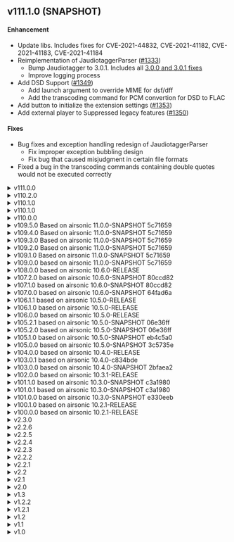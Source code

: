 <!--
# CHANGELOG.md
# jpsonic/jpsonic
# -->

## v111.1.0 (SNAPSHOT)

#### Enhancement
  * Update libs. Includes fixes for CVE-2021-44832, CVE-2021-41182, CVE-2021-41183, CVE-2021-41184
  * Reimplementation of JaudiotaggerParser ([#1333](https://github.com/tesshucom/jpsonic/issues/1333))
    * Bump Jaudiotagger to 3.0.1. Includes all [3.0.0 and 3.0.1 fixes](https://bitbucket.org/ijabz/jaudiotagger/src/master/CHANGES.txt) 
    * Improve logging process
  * Add DSD Support ([#1349](https://github.com/tesshucom/jpsonic/issues/1349))
    * Add launch argument to override MIME for dsf/dff
    * Add the transcoding command for PCM convertion for DSD to FLAC 
  * Add button to initialize the extension settings ([#1353](https://github.com/tesshucom/jpsonic/issues/1353))
  * Add external player to Suppressed legacy features ([#1350](https://github.com/tesshucom/jpsonic/issues/1350))

#### Fixes
  * Bug fixes and exception handling redesign of JaudiotaggerParser
    * Fix improper exception bubbling design
    * Fix bug that caused misjudgment in certain file formats
  * Fixed a bug in the transcoding commands containing double quotes would not be executed correctly

<details>
<summary>v111.0.0</summary>

#### Enhancement
  * Update libs. Includes fixes for CVE-2021-44228, CVE-2021-45046, CVE-2021-45105, CVE-2021-33813, CVE-2021-42550
  * Bump Spring Boot from 2.5.7 to 2.6.1 ([#1274](https://github.com/tesshucom/jpsonic/issues/1274))
  * Bump HSQLDB from 2.5.0 to 2.6.1 ([#1145](https://github.com/tesshucom/jpsonic/issues/1145))
  * Add build number to UPnP device details and About page
  * Add support for Windows Media Player ([#381](https://github.com/tesshucom/jpsonic/issues/381))
  * Add UPnP search for MediaMonkey, Hi-Fi Cast Music Player, AK Connect 2.0, foobar2000 and Kazoo ([#1304](https://github.com/tesshucom/jpsonic/issues/1304))

#### Fixes
  * Fix bug that string comparison was not appropriate in some languages ([#852](https://github.com/tesshucom/jpsonic/issues/852))
  * Minor fixes for NPE during the first scan ([#1280](https://github.com/tesshucom/jpsonic/issues/1280))
  * Fix for Artist/Album UPnP search degradation ([#1304](https://github.com/tesshucom/jpsonic/issues/1304))

</details>
<details>
<summary>v110.2.0</summary>

#### Enhancement
  * Delete shoutcast ([#1201](https://github.com/tesshucom/jpsonic/issues/1201))
  * Fix to control the format of Stream received by other than Subsonic app ([#1187](https://github.com/tesshucom/jpsonic/issues/1187))
  * Improve transcoding settings page ([#1191](https://github.com/tesshucom/jpsonic/issues/1191))
  * Fix not to show update button by default ([#1223](https://github.com/tesshucom/jpsonic/issues/1223))
  * Change the initial value of Upload permission ([#1224](https://github.com/tesshucom/jpsonic/issues/1224))
  * Romaized Japanese language support ([#319](https://github.com/tesshucom/jpsonic/issues/319))
  * Add resampling transcoding from high-res to CD quality ([#1232](https://github.com/tesshucom/jpsonic/issues/1232))

#### Fixes
  * Fix to reply with the appropriate content type ([#1206](https://github.com/tesshucom/jpsonic/issues/1206))
  * Fix bug that automatic scanning did not start ([#1208](https://github.com/tesshucom/jpsonic/issues/1208))

</details>
<details>
<summary>v110.1.0</summary>

#### Fixes
  * Fix bug that Java 17 build does not run with the correct class version ([#1183](https://github.com/tesshucom/jpsonic/issues/1183))

</details>

<details>
<summary>v110.1.0</summary>

#### Enhancement
  * Java 17 Support
  * Delete Jukebox ([#1107](https://github.com/tesshucom/jpsonic/issues/1107))
  * Delete Sonos ([#1159](https://github.com/tesshucom/jpsonic/issues/1159))
  * Improve setting page to make it easier to switch getNowPlaying ON/OFF ([#1048](https://github.com/tesshucom/jpsonic/issues/1048))
  * Add options to control checking for update dates during scanning ([#1101](https://github.com/tesshucom/jpsonic/issues/1101))
  * Fix to show changed user/player on reload ([#1148](https://github.com/tesshucom/jpsonic/issues/1148), [#1151](https://github.com/tesshucom/jpsonic/issues/1151))
  * Fix to support FLAC playback with MediaMonkey for Windows ([#1157](https://github.com/tesshucom/jpsonic/issues/1157))
  * Fix guest user specifications ([#1160](https://github.com/tesshucom/jpsonic/issues/1160))
  * Improvements regarding bitrate items ([#1171](https://github.com/tesshucom/jpsonic/issues/1171))
  * Fix to show IP address of anonymous user ([#1176](https://github.com/tesshucom/jpsonic/issues/1176))
  * Update libs

#### Fixes
  * Fix bug that change coverart is not working ([#1051](https://github.com/tesshucom/jpsonic/issues/1051))
  * Fix bug that some layouts are broken, in certain languages ([#1103](https://github.com/tesshucom/jpsonic/issues/1103))
  * Fix bug that database cleanup could not be started ([#1109](https://github.com/tesshucom/jpsonic/issues/1109))
  * Fix bug that the reading of the artist (directory) was not updated ([#1110](https://github.com/tesshucom/jpsonic/issues/1110))
  * Fix bug that UPnP did not start even if the setting was enabled ([#1149](https://github.com/tesshucom/jpsonic/issues/1149))

</details>

<details>
<summary>v110.0.0</summary>

#### Updates
  * Streaming improvements. Speeds up transcoding, playback start, and playback position changes.
  * Change transcoding spec for anonymous users
  * Add option to change buffer size of transmitted data
  * Add option to simplify logging
  * Introduce Graceful shutdown
  * Change logo. Tiny CSS fixes
  * Raising JDK requirements. End of Java8 support.
  * Migrating from JUnit 4 to JUnit 5
  * Update libs

#### Fixes
  * Fix degradation that the player type is not displayed correctly
  * Fix bug that playing might be interrupted
  * Fix bug that the Mime type may not be correct on UPnP
  * Fix bug temporary files might not be deleted after transcoding

</details>

<details>
<summary>v109.5.0 Based on airsonic 11.0.0-SNAPSHOT 5c71659</summary>

#### Updates

  * Update libs
  * Minor web page fixes primarily for mobile and Firefox
  * Replace avatar image with new image
  * Add Special Thanks to About page

</details>

<details>
<summary>v109.4.0 Based on airsonic 11.0.0-SNAPSHOT 5c71659</summary>

#### Fixes

  * Update libs. Includes fixes for CVE-2020-13954, CVE-2020-27218 and updates mediaelements.js
  * Fix bug where video meta-analysis was incorrect on Windows
  * Fix browsing feature of video directory
  * Fix share in playqueue

#### Other updates

  * Support JDK15
  * Add feature to change the font/font size of web pages
  * Add voice recognition search in web page
  * Improve video player in web page
  * Add maximization feature to video player
  * Add picture in picture feature to video player
  * Add option to open and close the playqueue with double click/tap
  * Suppress network status page to be available only to administrators by default
  * Delete the frame on the right side of web page
  * Suppress the list of songs currently playing and make them available only to administrators by default
  * Fix to display scan status regardless of settings
  * Add option to display information and links for the song being played
  * Minor fixes for CSS and messages
</details>

<details>
<summary>v109.3.0 Based on airsonic 11.0.0-SNAPSHOT 5c71659</summary>

#### Fixes

  * Various library updates (Includes fix of CVE-2020-5421, CVE-2015-5211 and CVE-2020-11979)

#### Other updates

  * Remove tags that are not recommended in HTML5
  * Remove opening and closing of playqueue by mouse hover
  * Remove old themes all and add new themes
  * Add list view for podcasts and playlists
  * Add index to Home
  * Add "Suppressed legacy features" and "Additional display features" to settings. It suppresses amount of display
  * Add verbose help to setting pages. Redundant help has been added to some setting items and can be turned ON / OFF at once
  * Add a button to reset to the initial value for some setting items
  * Add option to force Bio's display language to English
  * Add an option to allow general users to view logs
  * Fix drawer and playqueue layout
  * Fix layout so that songs with long titles like classical music are not truncate
  * Fix setting pages
  * Fix breadcrumb
</details>

<details>
<summary>v109.2.0 Based on airsonic 11.0.0-SNAPSHOT 5c71659</summary>

#### Fixes

  * Clean up CVE suppression files and remove unnecessary rules
  * Various library updates (ecj, mariadb-java-client, jackson, cxf, pmd, liquibase-core, checker-qual, tomcat, mysql-connector-java, lucene, commons-lang3)
  * Fix a bug that sanitization was insufficient in JSP
  * Fix a bug that cache image may not be generated correctly
  * Fix many potential bugs related to memory leaks

#### Other updates

  * Add compilation profile for Java11 and Java14
  * Built-in Japanese font added
  * Japanese font can be used for chart images and cover art images.
  * Change the design of the chart image
  * Add a theme that can use Japanese fonts to the theme of Web pages
  * Fix some web page for tags and CSS
</details>

<details>
<summary>v109.1.0 Based on airsonic 11.0.0-SNAPSHOT 5c71659</summary>

> Jpsonic will be developed for LTS Java11 from this version.
> Compatibility with Java 11 or later is given priority, and compatibility with Java 10 or earlier is not necessarily guaranteed.

#### Fixes

  * Updated ant to 1.10.8(CVE-2020-1945).
  * Updated spring-boot-dependencies to 2.2.7(CVE-2020-5407).
  * Updated websocket to 2.0.0-M1(CVE-2020-11050).

#### Other updates

  * Numerous library updates ([diff...](https://github.com/tesshucom/jpsonic/compare/0d68d71...ce8633c)).
  * Update hsqldb to 2.5
  * Add new display item to Upnp (MusicFolder/Artist/Album/Song). 
  * Add special processing for searching by Japanese voice input.
    You can search for artists that include a delimiter by typing without the delimiter.
    It has no effect on anything other than Japanese.
  * CSS reorganization using SCSS (Jpsonic theme only).
    Currently the JSP modifications are limited,
    but in the later versions, the keyboard operability and CSS classes etc will be modified.
</details>

<details>
<summary>v109.0.0 based on airsonic 11.0.0-SNAPSHOT 5c71659</summary>

> Includes bug fixes for 10.6.1 and 10.6.2. Does not include updates to HSQLDB.
> 
> [eb4c5a0]
> 
>  - Update Sonos wsdl file
>  - Refactor transcoding/downsampling bitrate limits
>  - Change the default naming convention for podcasts
>  - Update spring-boot to 2.2
>  - Fixed a bug that the play button on the web does not start playing
>  - Fix Last.FM scrobbling on AudioScrobbler API v1
>  - Fix path issue on Windows(internal diagnostics page)
>  - Fix UTF-8 detection on some systems using non-standard locales(internal diagnostics page)
> 
> In addition, library updates etc. 

  * [fix] Updated apache-jsp to 9.4.28.v20200408(CVE-2020-1745). Compiling with the Tomcat profile is not affected.
  * [update] Support for phrase search.
</details>

<details>
<summary>v108.0.0 based on airsonic 10.6.0-RELEASE</summary>

  * [fix] Update jquery to 3.5.
  * [fix] Fixed share psge icon image and link.
  * [update] Removed artist image from biography on Web page.
    Because this is not a proper implementation under Japanese law.
    If a better solution is implemented in the future, it will be modified again to display the image.
</details>

<details>
<summary>v107.2.0 based on airsonic 10.6.0-SNAPSHOT 80ccd82</summary>

  * [fix] Update Jetty to 9.4.27.v20200227 (CVE-2020-1935).
  * [fix] Update Jackson to 2.10.3 (CVE-2020-8840, CVE-2019-20330)
  * [fix] Update commons-configuration2 to 2.7 (CVE-2020-1953)
  * [fix] Update cxf to 3.3.6 (CVE-2020-1954)
  * [fix] Fixed a bug that albums with specific data patterns may not be scanned correctly.
    This is a legacy implementation bug.
    Existing web pages will not be affected, but will affect REST and Jpsonic UPnP implementations.
  * [fix] Fix the bug that only specific pattern queries are skipped in UPnP search.
    Improved song search using artist/composer as key.
  * [update] Change the sort-tag-rearrangement process of after scan.
    Merge processing when there are multiple sort-tags in one name has been changed to stricter processing.
     - In addition to album, artist, albumArtist sort-tags, composer is included in the target.
     - In the case of the sort tag of the person name, it takes precedence in the order of changeDate/albumArtist/artist/composer.
     - In the case of the sort tag of album name, it takes precedence changeDate.
  * [update] Change the conditions under which sort-tags are used for indexing and sorting.
     - Previously, sort-tags were not used if the first string of name was alphabetic.
     - Changed to use sort tag if name and sort tag start with alphabet and if sort tag contains Japanese.
  * [update] Add a column to keep original sort-tag in DB. Currently it does not provide any new features by itself.
       It is intended for future tag-checkers, or to address the need for users to write and check SQL.
  * [update] UPnP display item name changed(En).
       - RecentAlbums & RecentAlbums(ID3) -> Recently added albums & Recently tagged albums.
  * [update] New display items have been added in UPnP.
       - MusicFolder/Artist/RandomSong.
  * [update] Improved the class of container sent by UPnP. Some clients have effects such as improved icon display.
  * [update] The UPnP setting screen has been improved so that the relationship between the selected item and the display name can be easily understood.
  * [update] Changed UPnP to not display artist images obtained from external services.
    (The implementation displaying the tag image of ID3 instead is not deleted.)
    Because this is not a proper implementation under Japanese law.
    In later versions, the same policy will also remove images of artists located except for UPnP.
    If a better solution is implemented in the future, it will be modified again to display the image.
</details>

<details>
<summary>v107.1.0 based on airsonic 10.6.0-SNAPSHOT 80ccd82</summary>

> [80ccd82]
> Numerous library updates, Popup improvements, health check page added etc.

  * [fix] Update Tomcat to 8.5.51(CVE-2020-1935, CVE-2019-17569).
  * [fix] Fix not to perform cleanup during scan.
  * [fix] Sorting fixes and testing enhance.
     - Fix classify English (words starting with the alphabet) and others.
     - Fix for sorting of titles including parentheses and numbers.
     - Fix to sort correctly on Home > All.
</details>

<details>
<summary>v107.0.0 based on airsonic 10.6.0-SNAPSHOT 64fad6a</summary>

> [64fad6a]
> Startup exception suppression, ListenBrainz support, player slider re-implementation, small web screen improvements, etc.

  * [fix] Update cxf to 3.3.5(CVE-2019-17573).
  * [fix] Fixed a bug where some DLNA items could not be used.
  * [update] Change DLNA startup port option.
        From this version, the startup port of UPnP server can be changed by -DUPNP_PORT.
        Airsonic has assigned a default UPnP port to 4041.
        Jpsonic will still make the same automatic assignment.
        If specified port with startup option, will follow it.
  * [update] Add folder access control option to DLNA.
        When this function is turned on, the folders published on DLNA are limited to the music folder specified by the guest user.
  * [update] Add two new items to DLNA (Id3 tag based index and random songs per artist).
  * [update] Add an option to specify the size of the random list used in DLNA.
        You can change the upper sizeof three items related to the random list..
  * [update] DLNA index cache improvements.
        The index cache can be up to 2 minutes, but will be automatically cleared if needed.
        Change to clear the cache automatically after scanning, changing media folder permissions, and changing music folder settings.
</details>

<details>
<summary>v106.1.1 based on airsonic 10.5.0-RELEASE</summary>

  * [fix] Update Tomcat to 8.5.50 (CVE-2019-12418, CVE-2019-17563).

Critical security fix.
The following measures taken.

 - Update Tomcat version to 8.5.50. The only version that addresses threats now.
 - Stop Tomcat precompiler. Because it depends on 8.5.40. As a result, the initial display of the web screen is slightly slower.
 - Jetty will continue to change to a compilable configuration. However,
   since it does not respond to threats, no official distribution will be made.
   It only supports arbitrary compilation.
</details>

<details>
<summary>v106.1.0 based on airsonic 10.5.0-RELEASE</summary>

  * [fix] Fixed server startup flow.
	This is fix for potential issue with Airsonic 10.5.0.
	The update to 106.1.0 disables automatic scan on first launch and removes previous search index data.
  * [fix] The UPnP search function has been improved and the previous search function has been removed.
	Performs query analysis according to Service Template Version 1.01 for UPnP Version 1.0.
	From 106.1.0, voice input is also possible from BubbleUPnP for DLNA.
  * [fix] Fixed the bug that UPnP cover art is not processed correctly.
	From 106.1.0, cover art of Artist(file/id3) / Album(file/id3) / Song / Playlist / Podcast can be displayed.
	(In the case of BubbleUPnP for DLNA. It depends on the specifications of the client application)
  * [fix] Fixed security check on cover art.
	Fixed meaningless SecurityException not to be output to the log.
  * [fix] Fixed to display multi genres correctly.
	From 106.1.0, if the genres are separated by semicolons, they will be displayed as different genres in the genre list.
  * [update] Added UPnP display items.
	Genre (song), shuffle (album), shuffle (song), and podcast are newly added.
  * [update] Added sorting option to genre master.
	Added option to display in dictionary order.
</details>

<details>
<summary>v106.0.0 based on airsonic 10.5.0-RELEASE</summary>

###### General

  * [fix] Update jackson to 2.10.1(CVE-2019-16943, CVE-2019-17531).
  * [fix] Update cxf to 3.3.4(CVE-2019-12406, CVE-2019-12419).
  * [update] Changed the default value of the setting item.
             The recommended items are now ON by default because so many options have been added.
  * [update] Jpsonic icons have been added to optional items, that include Jpsonic's unique functions and modifications.

###### WEB

  * [update] Modified the order of Home> All to be in the same order regardless of the DB being used.
  * [update] Added an option to include composers in the search, regardless of personal settings.
  * [update] Added an option to output the value entered in the log. Input from Web/Rest/DLNA can be confirmed.
  * [update] Added default user icon for Jpsonic theme 

###### DLNA

  * [update] Improved item deployment speed.
  * [update] Added DLNA display items (index/recently added album).
  * [update] Added option to select DLNA display items.
  * [update] Fixed the title search of DLNA to work correctly.
             DLNA title search can be selected as ID3/FileStructure (default is FileStructure and same search as Web) 
  * [update] Added an option to display the number of items in the genre 
</details>

<details>
<summary>v105.2.1 based on airsonic 10.5.0-SNAPSHOT 06e36ff</summary>

  * [fix] Fixed bug that fail when migrating with postgres from v105.1.0 to v105.2.0.
</details>

<details>
<summary>v105.2.0 based on airsonic 10.5.0-SNAPSHOT 06e36ff</summary>

> [06e36ff]
> 
> Fixed a bug where the last song in the play queue is repeated.
> MariaDB support etc.

  * [fix] Update jackson-databind to 2.10.0.pr3(CVE-2019-14540, CVE-2019-16335).
  * [fix] Fixed a edge case where artist reading analysis failed.
  * [update] The sorting algorithm and settings shared internally. Most features now work with the same sorting rules.
  * [update] DNLA Japanese language support has started. Provides title translation and complete dictionary sorting.
  * [update] Added an option to strictly sort DNLA/REST-ID3 in the sorting options. Necessary when handling DNLA in Japanese.
</details>

<details>
<summary>v105.1.0 based on airsonic 10.5.0-SNAPSHOT eb4c5a0</summary>

> [eb4c5a0]
> 
> Minor screen and player fixes, compatible with tomcat9.

  * [fix] Fixed a case where excessive Japanese translations were done when tags contained uppercase alphabets.
  * [update] Update jackson-databind to 2.9.9.3(CVE-2019-12086).
  * [update] Improved translation of Japanese messages. Fixed mistranslation due to design misread.
  * [update] Supports composer tag scanning and searching. Search is possible when composer is turned on as an option.
  * [update] Added header to song table. Header is possible when composer/genre is turned on as an option.
  * [update] Improved sorting of Play queue. Change to ignore upper/lower case.
  * [update] Add advanced sorting options. (Changing Various artist sorting rules / Sort serial numbers)
  * [update] Add artist-specific stopwords. "CV, feat, with" are ignored when searching the Artist field.
</details>

<details>
<summary>v105.0.0 based on airsonic 10.5.0-SNAPSHOT 3c5735e</summary>

> [3c5735e]
> 
> Minor screen and player fixes, bug fix.

  * Minor screen and player fixes.
  * Fixed a bug that wrong path may be used when searching.
  * Added JSP pre-compilation.
  * [update] Update lucene to 8.2.0. 
  * [update] Refactoring the search function. Japanese processing is expensive, but you can still search faster than Subsonic.
  * [update] Changed random function used when creating random list to use higher entropy function.
    It depends on the platform.
    NativePRNG is tried and SHA1PRNG is used if it is not supported.
    If neither is available, use the same random function as before.
</details>

<details>
<summary>v104.0.0 based on airsonic 10.4.0-RELEASE</summary>

  * [update] Theme update. Changed the main theme image to SVG and updated CSS.
  * [update] Temporary workaround for the issue of stopping the scan when the wrong pattern data is read at scan time.
</details>

<details>
<summary>v103.0.1 based on airsonic 10.4.0-c834bde</summary>

> [c834bde]
> 
> Only player modification and search design changes.

  * fix problems moving to the next song automatically
  * fix Progress bar
</details>

<details>
<summary>v103.0.0 based on airsonic 10.4.0-SNAPSHOT 2bfaea2</summary>

> [2bfaea2]
> 
> Security fixes, codebase modernization etc.

  * Security update (spring:CVE-2019-11272&CVE-2019-11272, tomcat:CVE-2019-10072, jackson:CVE-2019-12814)
  * Migrate travis environment from oraclejdk to openjdk.
  * Remove Flash related implementation.
  * Various minor fixes related to javascript.
  * Streaming test enhancements
  etc
</details>

<details>
<summary>v102.0.0 based on airsonic 10.3.1-RELEASE</summary>

> [10.3.1-RELEASE]
> 
> Bug fixes, resource saving fixes, security fixes, codebase modernization, docker image update, support for Java 9 and greater etc.

  * Security update (jetty:CVE-2019-10241, CVE-2019-10246)
  * [fix] Fixed a bug that property may be overwritten with values other than firstChild when updating artistSort of AlbumId3.
  * [update] Added processing to delete unnecessary data from lucene index when scanning.
  * [update] Added multi genre support.
</details>

<details>
<summary>v101.1.0 based on airsonic 10.3.0-SNAPSHOT c3a1980</summary>

  * Security update (spring:CVE-2019-3795)
  * [update] Compatible with ID3v2.4. For files in ID3v2.4 format, will be load additional readable fields.
  * [update] Analysis improvement of artist reading.
             (1) Change the Tokenize method from Japanase analysis to ID3v2.4 word delimiter. Mis-analysis is reduced.
             (2) Changed not to exclude character types. This means that you can use the reading field with other than Japanese.
  * [update] Improved the process of scan replacement. Fixed to create a complete index in one scan.
  * [update] Added automatic generation change of search index. 
             When updating with definition changes, if the existing index data is old, will be delete it without reading it.
             You can recover only to the normal state by scanning once.
</details>

<details>
<summary>v101.0.1 based on airsonic 10.3.0-SNAPSHOT c3a1980</summary>

> [c3a1980]
> 
> A lot of JavaScript improvements, Launch on Jetty. Improving log output when running Jetty etc.

  * [fix] Fixed the problem of duplicate results in random search.
  * [fix] Fixed the problem that double registration occurs when creating search index.
  * [fix] Fixed a bug that DNLA which was occured in v101.0.0 can not be used.
</details>

<details>
<summary>v101.0.0 based on airsonic 10.3.0-SNAPSHOT e330eeb</summary>

> [e330eeb]
> 
> Fixes to improve DB reliability, Organize JavaScript, update some libraries, etc.
> 
> Suppress CVE by false positives(spring:CVE-2018-1258)

  * [fix] Fixed to prevent Java errors on the screen if a search is made when there is no search index data.
  * [fix] Fixed double search issue with random search.
</details>

<details>
<summary>v100.1.0 based on airsonic 10.2.1-RELEASE</summary>

  * Security update (checkstyle:CVE-2019-9658) There is no impact on already running servers
  * [fix] Fixed a bug that search cannot be performed if Music Folder exist with a specific string pattern.
  * [fix] Fixed a bug that year can not be specified in random search.
  * [update] lucene has been updated to 7.7.1.
  * [update] Adjusted the Boost value at search. 
    The order of the search results is weighted in the following priority order.
    (1) Hiragana input assistance for each Artist / Album / Song / (2) full name assistance for each (3) parsed words.
    (1) and (3) are indexed as necessary to take into account the amount of data in order to eliminate Japanese ambiguity.
  * [update] Fix for speed improvement Index reading cache, deletion of unnecessary copies, etc.
    Covers redundant, time-consuming Japanese processing and performs as fast as Airsonic and Subsonic.
</details>

<details>
<summary>v100.0.0 based on airsonic 10.2.1-RELEASE</summary>

  * Security update (stax:CVE-2018-20222) Prevent xxe during parse
  * Based on airsonic 10.2.1-RELEASE.
  * Jpsonic public repository has been created. The version check and release page has been changed to refer public repository.
</details>

<details>
<summary>v2.3.0</summary>

  * Security update (stax:CVE-2018-1000840)
  * Fix for embedded Jetty compilation for evaluation purposes.
  * Based on airsonic e4bb808 (2019-2) Pull translations from transifex.
</details>

<details>
<summary>v2.2.6</summary>

  * Security update (jackson-databind:CVE-2018-19360 - CVE-2018-19362, CVE-2018-14718 - CVE-2018-14721)
  * Based on airsonic adc2241 (2019-1) Fix broken keyboard shortcuts, defrag on HSQLDB, connection pooling for external database etc.
</details>

<details>
<summary>v2.2.5</summary>

  * Security update (guava:CVE-2018-10237)
  * Suppress CVE by false positives(stax:CVE-2017-16224, slf4j:CVE-2018-8088)
  * Localization of version check. Changed Jpsonic update to notify management screen
  * Based on airsonic 77ca475 (2018-12) Screen modification, updating of various libraries, modification of test content, etc.
   - Modification of partial wording accompanying cleanup of overall translation
   - Image replacement related to adding icons for various devices
</details>

<details>
<summary>v2.2.4</summary>

  * Fixed a bug where part of the start argument was not correctly recognized
    (jpsonic.defaultMusicFolder, jpsonic.defaultPodcastFolder, jpsonic.defaultPlaylistFolder)
  * Introduction of Airsonic integration test using Docker
</details>

<details>
<summary>v2.2.3</summary>

  * Security update for cxf(CVE-2018-8039)
  * Based on airsonic 685f4fa (2018-10)
</details>

<details>
<summary>v2.2.2</summary>

  * Improvement of Japanese Song search accuracy.
  * Random search fault correction.
  * Based on airsonic 8ba0bc8 (2018-8)
</details>

<details>
<summary>v2.2.1</summary>

  * Security fix (LDAP authentication without a password).
  * Based upon Airsonic 10.2.0-SNAPSHOT f6905de(2018-8)
  * Start build test with travis.
</details>

<details>
<summary>v2.2</summary>

  * Forward search reinforcement of artist name. Corresponds to full name, hiragana, katakana.
  * Added index rebuilding process after scanning.
  * Based upon Airsonic 10.2.0-SNAPSHOT 8d3c0ec(2018-7)
</details>

<details>
<summary>v2.1</summary>

  * Update of lucene-core(3.0.3 -> 7.4.0).
  * Simple Japanese phrase search.
</details>

<details>
<summary>v2.0</summary>

  * Based upon Airsonic 10.2.0-SNAPSHOT 83ef76a(2018-7)
</details>

<details>
<summary>v1.3</summary>

  * It corresponds to ALBUM_SORT
  * Final release based upon Airsonic 10.1.1-RELEASE
</details>

<details>
<summary>v1.2.2</summary>

  * It corresponds to ARTIST_SORT, ALBUM_ARTIST_SORT
  * Fixed a bug that caused case ignoring excessively. (Alphabet is originally A-Za-z)
</details>

<details>
<summary>v1.2.1</summary>

  * Fixed bug related to sort of id 3
</details>

<details>
<summary>v1.2</summary>

  * Supports sorting using not only morphological analysis but also tag analysis
</details>

<details>
<summary>v1.1</summary>

  * Japanese index / Artist sort (id3)
  * Duplicate records may be included in getAlbunList Fixed a problem
  * Change DLNA icon
</details>

<details>
<summary>v1.0</summary>

  * Japanese index / Artist sort (File structure)
  * Fixed bug in Lang of biography
  * Default Japanese
  * First release as Jpsonic
  * Based upon Airsonic 10.1.1-RELEASE
</details>

